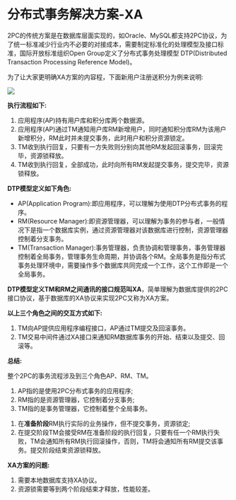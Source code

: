 # 分布式事务解决方案-XA

2PC的传统方案是在数据库层面实现的，如Oracle、MySQL都支持2PC协议，为了统一标准减少行业内不必要的对接成本，需要制定标准化的处理模型及接口标准，国际开放标准组织Open Group定义了分布式事务处理模型 DTP(Distributed Transaction Processing Reference Model)。

为了让大家更明确XA方案的内容程，下面新用户注册送积分为例来说明:

![](https://oscimg.oschina.net/oscnet/up-119be6289c6b4f56fa4722d6bff374e2387.png)

**执行流程如下:** 
1. 应用程序(AP)持有用户库和积分库两个数据源。
2. 应用程序(AP)通过TM通知用户库RM新增用户，同时通知积分库RM为该用户新增积分，RM此时并未提交事务，此时用户和积分资源锁定。
3. TM收到执行回复，只要有一方失败则分别向其他RM发起回滚事务，回滚完毕，资源锁释放。 
4. TM收到执行回复，全部成功，此时向所有RM发起提交事务，提交完毕，资源锁释放。


**DTP模型定义如下角色:**

- AP(Application Program):即应用程序，可以理解为使用DTP分布式事务的程序。
- RM(Resource Manager):即资源管理器，可以理解为事务的参与者，一般情况下是指一个数据库实例，通过资源管理器对该数据库进行控制，资源管理器控制着分支事务。
- TM(Transaction Manager):事务管理器，负责协调和管理事务，事务管理器控制着全局事务，管理事务生命周期，并协调各个RM。全局事务是指分布式事务处理环境中，需要操作多个数据库共同完成一个工作，这个工作即是一个全局事务。

**DTP模型定义TM和RM之间通讯的接口规范叫XA**，简单理解为数据库提供的2PC接口协议，基于数据库的XA协议来实现2PC又称为XA方案。

**以上三个角色之间的交互方式如下:**

1) TM向AP提供应用程序编程接口，AP通过TM提交及回滚事务。 
2) TM交易中间件通过XA接口来通知RM数据库事务的开始、结束以及提交、回滚等。

**总结:**

整个2PC的事务流程涉及到三个角色AP、RM、TM。
1. AP指的是使用2PC分布式事务的应用程序;
2. RM指的是资源管理器，它控制着分支事务;
3. TM指的是事务管理器，它控制着整个全局事务。

1) 在**准备阶段**RM执行实际的业务操作，但不提交事务，资源锁定;
2) 在提交阶段TM会接受RM在准备阶段的执行回复，只要有任一个RM执行失败，TM会通知所有RM执行回滚操作，否则，TM将会通知所有RM提交该事务。提交阶段结束资源锁释放。

**XA方案的问题:**

1. 需要本地数据库支持XA协议。 
2. 资源锁需要等到两个阶段结束才释放，性能较差。

